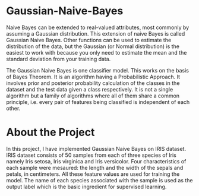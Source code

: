 # Gaussian-Naive-Bayes

Naive Bayes can be extended to real-valued attributes, most commonly by assuming a Gaussian distribution.
This extension of naive Bayes is called Gaussian Naive Bayes. Other functions can be used to estimate the distribution of the data, but the Gaussian (or Normal distribution) is the easiest to work with because you only need to estimate the mean and the standard deviation from your training data.

The Gaussian Naive Bayes is one classifier model. This  works on the basis of Bayes Theorem. It is an algorithm having a Probabilistic Approach. It involves prior and posterior probability calculation of the classes in the dataset and the test data given a class respectively. It is not a single algorithm but a family of algorithms where all of them share a common principle, i.e. every pair of features being classified is independent of each other.


# About the Project
In this project, I have implemented Gaussian Naive Bayes on IRIS dataset. IRIS dataset consists of 50 samples from each of three species of Iris namely Iris setosa, Iris virginica and Iris versicolor. Four characteristics of each sample were mesaured: the length and the width of the sepals and petals, in centimeters. All these feature values are used for training the model. The name of each species associated with the sample is used as the output label which is the basic ingredient for supervised learning.

